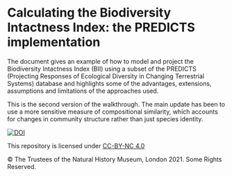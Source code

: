 # Calculating the Biodiversity Intactness Index: the PREDICTS implementation

The document gives an example of how to model and project the Biodiversity Intactness Index (BII) using a subset of the PREDICTS (Projecting Responses of Ecological Diversity in Changing Terrestrial Systems) database and highlights some of the advantages, extensions, assumptions and limitations of the approaches used.

This is the second version of the walkthrough. The main update has been to use a more sensitive measure of compositional similarity, which accounts for changes in community structure rather than just species identity.

[![DOI](https://zenodo.org/badge/169256761.svg)](https://zenodo.org/badge/latestdoi/169256761)

This repository is licensed under [CC-BY-NC 4.0](https://creativecommons.org/licenses/by-nc/4.0/)

© The Trustees of the Natural History Museum, London 2021. Some Rights Reserved.

